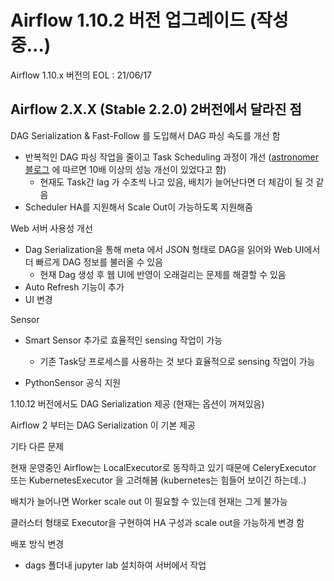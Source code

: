 # Airflow 1.10.2 버전 업그레이드 (작성중...)


Airflow 1.10.x 버전의 EOL : 21/06/17


## Airflow 2.X.X (Stable 2.2.0) 2버전에서 달라진 점

DAG Serialization & Fast-Follow 를 도입해서 DAG 파싱 속도를 개선 함

- 반복적인 DAG 파싱 작업을 줄이고 Task Scheduling 과정이 개선 ([astronomer 블로그](https://www.notion.so/Airflow-3624c737c33c4f71a87e26486ca400b7) 에 따르면 10배 이상의 성능 개선이 있었다고 함)
    - 현재도 Task간 lag 가 수초씩 나고 있음, 배치가 늘어난다면 더 체감이 될 것 같음
- Scheduler HA를 지원해서 Scale Out이 가능하도록 지원해줌

Web 서버 사용성 개선

- Dag Serialization을 통해 meta 에서 JSON 형태로 DAG을 읽어와 Web UI에서 더 빠르게 DAG 정보를 불러올 수 있음
    - 현재 Dag 생성 후 웹 UI에 반영이 오래걸리는 문제를 해결할 수 있음
- Auto Refresh 기능이 추가
- UI 변경

Sensor

- Smart Sensor 추가로 효율적인 sensing 작업이 가능
    - 기존 Task당 프로세스를 사용하는 것 보다 효율적으로 sensing 작업이 가능


- PythonSensor 공식 지원

1.10.12 버전에서도 DAG Serialization 제공 (현재는 옵션이 꺼져있음)

Airflow 2 부터는 DAG Serialization 이 기본 제공

기타 다른 문제

현재 운영중인 Airflow는 LocalExecutor로 동작하고 있기 때문에 CeleryExecutor 또는 KubernetesExecutor 을 고려해봄 (kubernetes는 힘들어 보이긴 하는데..)

배치가 늘어나면 Worker scale out 이 필요할 수 있는데 현재는 그게 불가능

클러스터 형태로 Executor을 구현하여 HA 구성과 scale out을 가능하게 변경 함

배포 방식 변경
- dags 폴더내 jupyter lab 설치하여 서버에서 작업

